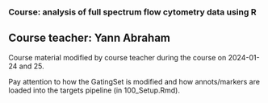 ### Course: analysis of full spectrum flow cytometry data using R
## Course teacher: Yann Abraham
Course material modified by course teacher during the course on 2024-01-24 and 25.

Pay attention to how the GatingSet is modified and how annots/markers are loaded into the targets pipeline (in 100_Setup.Rmd).
